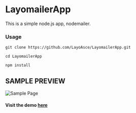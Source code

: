 # LayomailerApp
This is a simple node.js app, nodemailer.

###  Usage
    git clone https://github.com/LayoAsce/LayomailerApp.git

    cd LayomailerApp

    npm install

## SAMPLE  PREVIEW

![Sample Page](layomailer.JPG)

#### Visit the demo  [here](layomailer.herokuapp.com)
